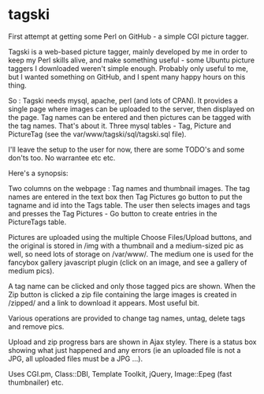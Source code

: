# tagski
First attempt at getting some Perl on GitHub - a simple CGI picture tagger.

Tagski is a web-based picture tagger, mainly developed by me in order to keep my Perl skills alive, and make something useful -  some Ubuntu picture taggers I downloaded weren't simple enough.  Probably only useful to me, but I wanted something on GitHub, and I spent many happy hours on this thing.

So : Tagski needs mysql, apache, perl (and lots of CPAN).  It provides a single page where images can be uploaded to the server, then displayed on the page.  Tag names can be entered and then pictures can be tagged with the tag names.  That's about it.  Three mysql tables - Tag, Picture and PictureTag (see the var/www/tagski/sql/tagski.sql file).

I'll leave the setup to the user for now, there are some TODO's and some don'ts too. No warrantee etc etc.

Here's a synopsis:

Two columns on the webpage : Tag names and thumbnail images.  The tag names are
entered in the text box then Tag Pictures go button to put the tagname and id
into the Tags table.  The user then selects images and tags and presses the Tag
Pictures - Go button to create entries in the PictureTags table.

Pictures are uploaded using the multiple Choose Files/Upload buttons, and
the original is stored in /img with a thumbnail and a medium-sized pic as well,
so need lots of storage on /var/www/.  The medium one is used for the fancybox
gallery javascript plugin (click on an image, and see a gallery of medium pics).

A tag name can be clicked and only those tagged pics are shown.  When the Zip button is clicked  a zip file containing the large images is created in /zipped/ and a link to download it appears.  Most useful bit.

Various operations are provided to change tag names, untag, delete tags and
remove pics.

Upload and zip progress bars are shown in Ajax styley.  There is a status box
showing what just happened and any errors (ie an uploaded file is not a JPG,
all uploaded files must be a JPG ...).

Uses CGI.pm, Class::DBI, Template Toolkit, jQuery, Image::Epeg (fast thumbnailer) etc.

